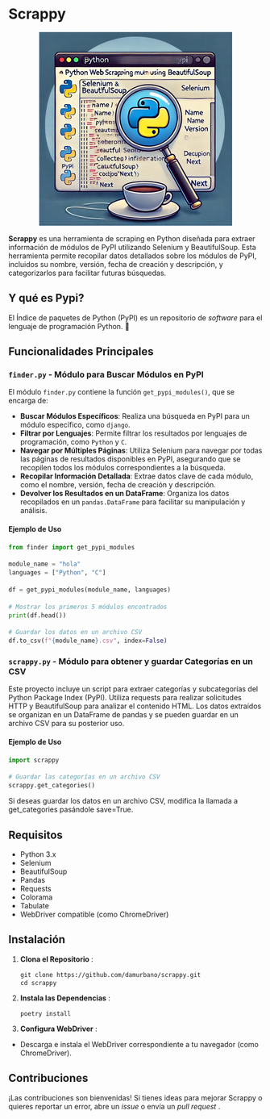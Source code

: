 # Scrappy

<p align="center">
  <img src="./image/README/1725227622704.png" alt="Scrappy" />
</p>

**Scrappy** es una herramienta de scraping en Python diseñada para extraer información de módulos de PyPI utilizando Selenium y BeautifulSoup. Esta herramienta permite recopilar datos detallados sobre los módulos de PyPI, incluidos su nombre, versión, fecha de creación y descripción, y categorizarlos para facilitar futuras búsquedas.

## Y qué es Pypi?
El Índice de paquetes de Python (PyPI) es un repositorio de *software* para el lenguaje de programación Python. 🐍

## Funcionalidades Principales

### `finder.py` - Módulo para Buscar Módulos en PyPI

El módulo `finder.py` contiene la función `get_pypi_modules()`, que se encarga de:

- **Buscar Módulos Específicos**: Realiza una búsqueda en PyPI para un módulo específico, como `django`.
- **Filtrar por Lenguajes**: Permite filtrar los resultados por lenguajes de programación, como `Python` y `C`.
- **Navegar por Múltiples Páginas**: Utiliza Selenium para navegar por todas las páginas de resultados disponibles en PyPI, asegurando que se recopilen todos los módulos correspondientes a la búsqueda.
- **Recopilar Información Detallada**: Extrae datos clave de cada módulo, como el nombre, versión, fecha de creación y descripción.
- **Devolver los Resultados en un DataFrame**: Organiza los datos recopilados en un `pandas.DataFrame` para facilitar su manipulación y análisis.

#### Ejemplo de Uso

```python
from finder import get_pypi_modules

module_name = "hola"
languages = ["Python", "C"]

df = get_pypi_modules(module_name, languages)

# Mostrar los primeros 5 módulos encontrados
print(df.head())

# Guardar los datos en un archivo CSV
df.to_csv(f"{module_name}.csv", index=False)
```

### `scrappy.py` - Módulo para obtener y guardar Categorías en un CSV

Este proyecto incluye un script para extraer categorías y subcategorías del Python Package Index (PyPI). Utiliza requests para realizar solicitudes HTTP y BeautifulSoup para analizar el contenido HTML. Los datos extraídos se organizan en un DataFrame de pandas y se pueden guardar en un archivo CSV para su posterior uso.

#### Ejemplo de Uso

```python
import scrappy

# Guardar las categorías en un archivo CSV
scrappy.get_categories()

```

Si deseas guardar los datos en un archivo CSV, modifica la llamada a get_categories pasándole save=True.

## Requisitos

* Python 3.x
* Selenium
* BeautifulSoup
* Pandas
* Requests
* Colorama
* Tabulate
* WebDriver compatible (como ChromeDriver)

## Instalación

1. **Clona el Repositorio** :

   ```
   git clone https://github.com/damurbano/scrappy.git
   cd scrappy

   ```
2. **Instala las Dependencias** :

   ```
   poetry install
   ```
3. **Configura WebDriver** :

* Descarga e instala el WebDriver correspondiente a tu navegador (como ChromeDriver).

## Contribuciones

¡Las contribuciones son bienvenidas! Si tienes ideas para mejorar Scrappy o quieres reportar un error, abre un *issue* o envía un  *pull request* .
